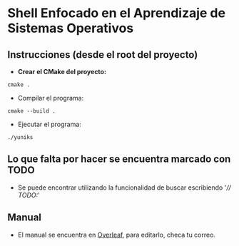 # Shell Enfocado en el Aprendizaje de Sistemas Operativos

## Instrucciones (desde el root del proyecto)

- **Crear el CMake del proyecto:**
```
cmake .
```

- Compilar el programa:

```
cmake --build .
```

- Ejecutar el programa:

```
./yuniks
```

## Lo que falta por hacer se encuentra marcado con TODO
- Se puede encontrar utilizando la funcionalidad de buscar escribiendo '*// TODO:*'

## Manual
- El manual se encuentra en [Overleaf](https://www.overleaf.com/read/jzytyqnbkqxc#381c21), para editarlo, checa tu correo.